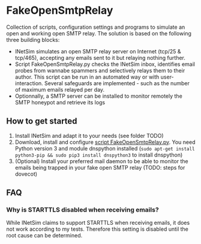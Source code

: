 # FakeOpenSmtpRelay
Collection of scripts, configuration settings and programs to simulate an open and working open SMTP relay. The solution is based on the following three building blocks:
- INetSim simulates an open SMTP relay server on Internet (tcp/25 & tcp/465), accepting any emails sent to it but relaying nothing further.
- Script FakeOpenSmtpRelay.py checks the INetSim inbox, identifies email probes from wannabe spammers and selectively relays them to their author. This script can be run in an automated way or with user-interaction. Several safeguards are implemented - such as the number of maximum emails relayed per day.
- Optionnally, a SMTP server can be installed to monitor remotely the SMTP honeypot and retrieve its logs


## How to get started
1. Install INetSim and adapt it to your needs (see folder TODO)
2. Download, install and configure [script FakeOpenSmtpRelay.py](Scripts/). You need Python version 3 and module dnspython installed (```sudo apt-get install python3-pip && sudo pip3 install dnspython3``` to install dnspython)
3. (Optional) Install your preferred mail daemon to be able to monitor the emails being trapped in your fake open SMTP relay (TODO: steps for dovecot)


## FAQ

### Why is STARTTLS disabled when receiving emails?
While INetSim claims to support STARTTLS when receiving emails, it does not work according to my tests. Therefore this setting is disabled until the root cause can be determined.
